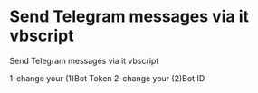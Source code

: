 # Send Telegram messages via it vbscript
Send Telegram messages via it vbscript

1-change your (1)Bot Token 
2-change your (2)Bot ID
